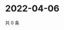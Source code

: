 # 2022-04-06

共 0 条

<!-- BEGIN WEIBO -->
<!-- 最后更新时间 Wed Apr 06 2022 01:21:57 GMT+0800 (China Standard Time) -->

<!-- END WEIBO -->
